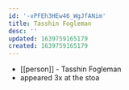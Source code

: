 ```yaml
---
id: '-vPFEh3HEw46_WgJfANim'
title: Tasshin Fogleman
desc: ''
updated: 1639759165179
created: 1639759165179
---
```



- [[person]] - Tasshin Fogleman
- appeared 3x at the stoa
